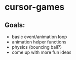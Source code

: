# cursor-games

## Goals:

- basic event/animation loop
- animation helper functions
- physics (bouncing ball?)
- come up with more fun ideas
